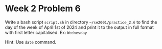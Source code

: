 # Week 2 Problem 6

Write a bash script ` script.sh ` in directory ` ~/se2001/practice_2.6 ` to find the day of the week of April 1st of 2024 and print it to the output in full format with first letter capitalised. Ex: ` Wednesday `

Hint: Use ` date ` command.
